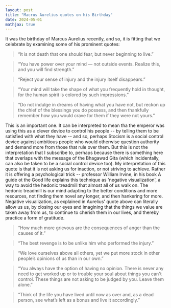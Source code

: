 ```yaml
---
layout: post
title: "Macrus Aurelius quotes on his Birthday"
date: 2024-05-01
mathjax: true
---
```


It was the birthday of Marcus Aurelius recently, and so, it is fitting that we celebrate by examining some of his prominent quotes: 

> “It is not death that one should fear, but never beginning to live.”


> “You have power over your mind — not outside events. Realize this, and you will find strength.”


> “Reject your sense of injury and the injury itself disappears.”


> “Your mind will take the shape of what you frequently hold in thought, for the human spirit is colored by such impressions.”


> “Do not indulge in dreams of having what you have not, but reckon up the chief of the blessings you do possess, and then thankfully remember how you would crave for them if they were not yours.”

This is an important one. It can be interpreted to mean tha the emperor was using this as a clever device to control his people -- by telling them to be satisfied with what they have -- and so, perhaps Stocism is a social control device against ambitious people who would otherwise question authority and demand more from those that rule over them. But this is not the interpretation that I subscribe to, perhaps because there is something here that overlaps with the message of the Bhagawad Gita (which incidentally, can also be taken to be a social control device too). My interpretation of this quote is that it is not asking us for inaction, or not striving to achieve. Rather it is offering a psychological trick -- professor William Irvine, in his book A guide ot the Good life explains this technique as 'negative visualization', a way to avoid the hedonic treadmill that almost all of us walk on. The hedonic treadmill is our mind adapting to the better conditions and more resources, not finding them novel any longer, and then hankering for more. Negative visualization, as explained in Aurelius' quote above can literally allow us us, by closing our eyes and imagining that the things we value are taken away from us, to continue to cherish them in our lives, and thereby practice a form of gratitude. 


> “How much more grievous are the consequences of anger than the causes of it.”


> “The best revenge is to be unlike him who performed the injury.”


> “We love ourselves above all others, yet we put more stock in other people’s opinions of us than in our own.”


> “You always have the option of having no opinion. There is never any need to get worked up or to trouble your soul about things you can't control. These things are not asking to be judged by you. Leave them alone.”


> “Think of the life you have lived until now as over and, as a dead person, see what’s left as a bonus and live it accordingly.”

